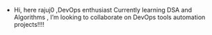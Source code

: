 - Hi, here rajuj0 ,DevOps enthusiast 
Currently learning DSA and Algorithms , I’m looking to collaborate on DevOps tools automation projects!!!!
